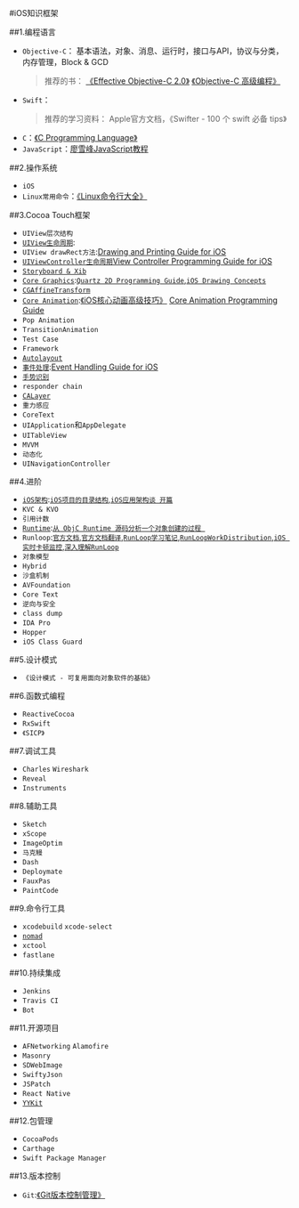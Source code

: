 #iOS知识框架

##1.编程语言
*	`Objective-C`：
		基本语法，对象、消息、运行时，接口与API，协议与分类，内存管理，Block & GCD
	> 推荐的书：
	[《Effective Objective-C 2.0》](https://www.amazon.cn/Effective-Objective-C-2-0-%E7%BC%96%E5%86%99%E9%AB%98%E8%B4%A8%E9%87%8FiOS%E4%B8%8EOS-X%E4%BB%A3%E7%A0%81%E7%9A%8452%E4%B8%AA%E6%9C%89%E6%95%88%E6%96%B9%E6%B3%95-%E5%8A%A0%E6%B4%9B%E9%9F%A6/dp/B00IDSGY06/ref=sr_1_1?ie=UTF8&qid=1464001589&sr=8-1&keywords=effective+objective-c) 
	[《Objective-C 高级编程》](https://www.amazon.cn/Objective-C%E9%AB%98%E7%BA%A7%E7%BC%96%E7%A8%8B-iOS%E4%B8%8EOS-X%E5%A4%9A%E7%BA%BF%E7%A8%8B%E5%92%8C%E5%86%85%E5%AD%98%E7%AE%A1%E7%90%86-%E5%9D%82%E6%9C%AC%E4%B8%80%E6%A0%91/dp/B00DE60G3S/ref=sr_1_1?ie=UTF8&qid=1464001619&sr=8-1&keywords=objective-c%E9%AB%98%E7%BA%A7%E7%BC%96%E7%A8%8B)
*	`Swift`：
	> 推荐的学习资料：
	> Apple官方文档，《Swifter - 100 个 swift 必备 tips》
*	`C`：[《C Programming Language》](https://www.amazon.cn/C%E7%A8%8B%E5%BA%8F%E8%AE%BE%E8%AE%A1%E8%AF%AD%E8%A8%80-%E5%85%8B%E5%B0%BC%E6%B1%89/dp/B0011425T8/ref=sr_1_1?ie=UTF8&qid=1463562734&sr=8-1&keywords=c+programming+language)
*	`JavaScript`：[廖雪峰JavaScript教程](http://www.liaoxuefeng.com/wiki/001434446689867b27157e896e74d51a89c25cc8b43bdb3000s)

##2.操作系统
*	`iOS`
*	`Linux常用命令`：[《Linux命令行大全》](https://www.amazon.cn/Linux%E5%91%BD%E4%BB%A4%E8%A1%8C%E5%A4%A7%E5%85%A8-%E7%BB%8D%E8%8C%A8/dp/B00BQTWC0U/ref=sr_1_1?ie=UTF8&qid=1463562691&sr=8-1&keywords=linux%E5%91%BD%E4%BB%A4%E8%A1%8C%E5%A4%A7%E5%85%A8)

##3.Cocoa Touch框架
*	`UIView层次结构`
*	[`UIView生命周期`](https://developer.apple.com/library/ios/documentation/UIKit/Reference/UIView_Class/index.html#//apple_ref/doc/uid/TP40006816):
*	`UIView drawRect方法`:[Drawing and Printing Guide for iOS](https://developer.apple.com/library/ios/documentation/2DDrawing/Conceptual/DrawingPrintingiOS/Introduction/Introduction.html#//apple_ref/doc/uid/TP40010156)
*	[`UIViewController生命周期`](https://developer.apple.com/library/ios/documentation/UIKit/Reference/UIViewController_Class/index.html#//apple_ref/doc/uid/TP40006926)[View Controller Programming Guide for iOS](https://developer.apple.com/library/ios/featuredarticles/ViewControllerPGforiPhoneOS/index.html#//apple_ref/doc/uid/TP40007457)
*	[`Storyboard & Xib`](https://developer.apple.com/library/ios/recipes/xcode_help-interface_builder/_index.htmls)
*	[`Core Graphics`](https://developer.apple.com/library/ios/documentation/CoreGraphics/Reference/CoreGraphics_Framework/index.html#//apple_ref/doc/uid/TP40007127):[`Quartz 2D Programming Guide`](https://developer.apple.com/library/mac/documentation/GraphicsImaging/Conceptual/drawingwithquartz2d/Introduction/Introduction.html),[`iOS Drawing Concepts`](https://developer.apple.com/library/ios/documentation/2DDrawing/Conceptual/DrawingPrintingiOS/GraphicsDrawingOverview/GraphicsDrawingOverview.html)
*	[`CGAffineTransform`](https://developer.apple.com/library/ios/documentation/GraphicsImaging/Reference/CGAffineTransform/index.html#//apple_ref/doc/uid/TP30000946)
*	[`Core Animation`](https://developer.apple.com/library/ios/documentation/Cocoa/Conceptual/CoreAnimation_guide/Introduction/Introduction.html#//apple_ref/doc/uid/TP40004514):[《iOS核心动画高级技巧》](ios核心动画高级技巧)  [Core Animation Programming Guide](https://developer.apple.com/library/ios/documentation/Cocoa/Conceptual/CoreAnimation_guide/Introduction/Introduction.html#//apple_ref/doc/uid/TP40004514)
*	`Pop Animation`
*	`TransitionAnimation`
*	`Test Case`
*	`Framework`
*	[`Autolayout`](https://developer.apple.com/library/ios/documentation/UserExperience/Conceptual/AutolayoutPG/index.html#//apple_ref/doc/uid/TP40010853-CH7-SW1)
*	[`事件处理`](https://developer.apple.com/library/ios/documentation/EventHandling/Conceptual/EventHandlingiPhoneOS/Introduction/Introduction.html#//apple_ref/doc/uid/TP40009541-CH1-SW1):[Event Handling Guide for iOS](https://developer.apple.com/library/ios/documentation/EventHandling/Conceptual/EventHandlingiPhoneOS/Introduction/Introduction.html#//apple_ref/doc/uid/TP40009541)
*	[`手势识别`](https://developer.apple.com/library/ios/documentation/EventHandling/Conceptual/EventHandlingiPhoneOS/GestureRecognizer_basics/GestureRecognizer_basics.html)
*	`responder chain`
*	[`CALayer`](https://developer.apple.com/library/ios/documentation/GraphicsImaging/Reference/CALayer_class/)
*	`重力感应`
*	`CoreText`
*	`UIApplication`和`AppDelegate`
*	`UITableView`
*	`MVVM`
*	`动态化`
* 	`UINavigationController`

##4.进阶
*	[`iOS架构`](https://developer.apple.com/library/ios/documentation/iPhone/Conceptual/iPhoneOSProgrammingGuide/Introduction/Introduction.html):[`iOS项目的目录结构`](http://www.samirchen.com/ios-project-structure/),[`iOS应用架构谈 开篇`](http://casatwy.com/iosying-yong-jia-gou-tan-kai-pian.html)
*	`KVC & KVO`
*	`引用计数`
*	[`Runtime`](https://developer.apple.com/library/ios/documentation/Cocoa/Reference/ObjCRuntimeRef/index.html):[`从 ObjC Runtime 源码分析一个对象创建的过程
`](http://www.jianshu.com/p/8e4887a43bd7)
*	`Runloop`:[`官方文档`](https://developer.apple.com/library/ios/documentation/Cocoa/Conceptual/Multithreading/RunLoopManagement/RunLoopManagement.html#//apple_ref/doc/uid/10000057i-CH16-SW37),[`官方文档翻译`](https://www.dreamingwish.com/article/ios-multithread-program-runloop-the.html),[`RunLoop学习笔记`](http://www.starming.com/index.php?v=index&view=74),[`RunLoopWorkDistribution`](https://github.com/diwu/RunLoopWorkDistribution),[`iOS 实时卡顿监控`](https://github.com/suifengqjn/PerformanceMonitor),[`深入理解RunLoop`](http://blog.ibireme.com/2015/05/18/runloop/)
*	`对象模型`
*	`Hybrid`
*	`沙盒机制`
*	`AVFoundation`
*	`Core Text`
*	`逆向与安全`
*	`class dump`
*	`IDA Pro`
*	`Hopper`
*	`iOS Class Guard`

##5.设计模式
*	`《设计模式 - 可复用面向对象软件的基础》`

##6.函数式编程
*	`ReactiveCocoa`
*	`RxSwift`
*	`《SICP》`

##7.调试工具
*	`Charles` `Wireshark`
*	`Reveal`
*	`Instruments`

##8.辅助工具
*	`Sketch`
*	`xScope`
*	`ImageOptim`
*	`马克鳗`
*	`Dash`
*	`Deploymate`
*	`FauxPas`
*	`PaintCode`

##9.命令行工具
*	`xcodebuild` `xcode-select`
*	[`nomad`](http://nomad-cli.com/)
*	`xctool`
*	`fastlane`

##10.持续集成
*	`Jenkins`
*	`Travis CI`
*	`Bot`

##11.开源项目
*	`AFNetworking` `Alamofire`
*	`Masonry`
*	`SDWebImage`
*	`SwiftyJson`
*	`JSPatch`
*	`React Native`
*	[`YYKit`](https://github.com/ibireme/YYKit)

##12.包管理
*	`CocoaPods`
*	`Carthage`
*	`Swift Package Manager`

##13.版本控制
*	`Git`:[《Git版本控制管理》](https://www.amazon.cn/gp/product/B00U42VM7Y/ref=ox_sc_sfl_title_2?ie=UTF8&psc=1&smid=A1AJ19PSB66TGU)
